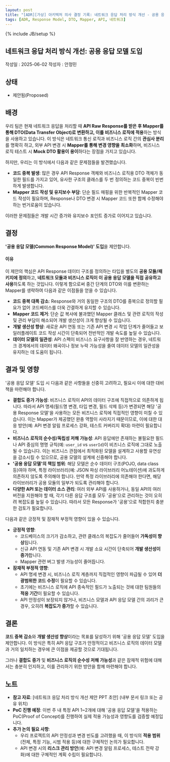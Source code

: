 ```yaml
---
layout: post
title: "[ADR][가상] 아키텍처 의사 결정 기록: 네트워크 응답 처리 방식 개선 - 공용 응답 모델 도입"
tags: [ADR, Response Model, DTO, Mapper, API, 네트워크]
---
```

{% include JB/setup %}

## 네트워크 응답 처리 방식 개선: 공용 응답 모델 도입

작성일 : 2025-06-02
작성자 : 안정민

<h2 id="status">상태</h2>

* 제안됨(Proposed)

<h2 id="context">배경</h2>


우리 팀은 현재 네트워크 응답을 처리할 때 **API Raw Response를 받은 후 Mapper를 통해 DTO(Data Transfer Object)로 변환하고, 이를 비즈니스 로직에 적용**하는 방식을 사용하고 있습니다. 이 방식은 네트워크 통신 로직과 비즈니스 로직 간의 **관심사 분리**를 명확히 하고, 외부 API 변경 시 **Mapper를 통해 변경 영향을 최소화**하며, 비즈니스 로직 테스트 시 **Mock DTO 활용이 용이**하다는 장점을 가지고 있습니다.

하지만, 우리는 이 방식에서 다음과 같은 문제점들을 발견했습니다.

* **코드 중복 발생**: 많은 경우 API Response 객체와 비즈니스 로직용 DTO 객체가 동일한 필드를 가지고 있어, 유사한 구조의 클래스를 두 번 정의하는 코드 중복이 빈번하게 발생합니다.
* **Mapper 코드 작성 및 유지보수 부담**: 단순 필드 매핑을 위한 반복적인 Mapper 코드 작성이 필요하며, Response나 DTO 변경 시 Mapper 코드 또한 함께 수정해야 하는 번거로움이 있습니다.

이러한 문제점들은 개발 시간 증가와 유지보수 포인트 증가로 이어지고 있습니다.

<h2 id="decisions">결정</h2>

**'공용 응답 모델(Common Response Model)' 도입**을 제안합니다.

<h4 id="rationale">이유</h4>

이 제안의 핵심은 API Response 데이터 구조를 정의하는 타입을 별도의 **공용 모듈/패키지에 정의**하고, **네트워크 모듈과 비즈니스 로직이 이 공용 응답 모델을 직접 공유하고 사용**하도록 하는 것입니다. 이렇게 함으로써 중간 단계의 DTO와 이를 변환하는 Mapper를 생략하여 다음과 같은 이점들을 얻을 수 있습니다.

* **코드 중복 대폭 감소**: Response와 거의 동일한 구조의 DTO를 중복으로 정의할 필요가 없어 코드베이스를 더욱 간결하게 유지할 수 있습니다.
* **Mapper 코드 제거**: 단순 값 복사에 불과했던 Mapper 클래스 및 관련 로직의 작성 및 관리 부담이 해소되어 개발 생산성이 크게 향상될 수 있습니다.
* **개발 생산성 향상**: 새로운 API 연동 또는 기존 API 변경 시 작업 단계가 줄어들고 보일러플레이트 코드 작성 시간이 단축되어 전반적인 개발 속도를 높일 수 있습니다.
* **데이터 모델의 일관성**: API 스펙이 비즈니스 요구사항을 잘 반영하는 경우, 네트워크 경계에서의 데이터 왜곡이나 정보 누락 가능성을 줄여 데이터 모델의 일관성을 유지하는 데 도움이 됩니다.


<h2 id="consequences">결과 및 영향</h2>

'공용 응답 모델' 도입 시 다음과 같은 사항들을 신중히 고려하고, 필요시 이에 대한 대비책을 마련해야 합니다.

* **결합도 증가 가능성**: 비즈니스 로직이 API의 데이터 구조에 직접적으로 의존하게 됩니다. 따라서 API 명세(필드명 변경, 타입 변경, 필드 삭제 등)가 변경되면 해당 '공용 Response 모델'을 사용하는 모든 비즈니스 로직에 직접적인 영향이 미칠 수 있습니다. 이는 Mapper가 제공했던 완충 역할이 사라지기 때문이므로, 이에 대한 대응 방안(예: API 변경 알림 프로세스 강화, 테스트 커버리지 확대) 마련이 필요합니다.
* **비즈니스 로직의 순수성/독립성 저해 가능성**: API 응답에만 존재하는 불필요한 필드나 API 중심의 명명 규칙(예: `user_id` vs `userId`)이 비즈니스 로직에 그대로 노출될 수 있습니다. 이는 비즈니스 관점에서 최적화된 모델을 설계하고 사용할 유연성을 감소시킬 수 있으므로, 공용 모델의 설계에 신중해야 합니다.
* **'공용 응답 모델'의 책임 범위**: 해당 모델은 순수 데이터 구조(POJO, data class 등)여야 하며, 특정 라이브러리(예: JSON 파싱 라이브러리 어노테이션)에 과도하게 의존하지 않도록 주의해야 합니다. 만약 특정 라이브러리에 의존해야 한다면, 해당 라이브러리가 공용 모듈의 일부가 되도록 관리해야 합니다.
* **다양한 API 또는 데이터 소스 관리**: 여러 외부 API를 사용하거나, 동일 API의 여러 버전을 지원해야 할 때, 각기 다른 응답 구조를 모두 '공용'으로 관리하는 것이 오히려 복잡도를 높일 수 있습니다. 따라서 모든 Response가 '공용'으로 적합한지 충분한 검토가 필요합니다.

다음과 같은 긍정적 및 잠재적 부정적 영향이 있을 수 있습니다.

* **긍정적 영향**:
    * 코드베이스의 크기가 감소하고, 관련 클래스의 복잡도가 줄어들어 **가독성이 향상**됩니다.
    * 신규 API 연동 및 기존 API 변경 시 개발 소요 시간이 단축되어 **개발 생산성이 증가**합니다.
    * Mapper 관련 버그 발생 가능성이 줄어듭니다.
* **잠재적 부정적 영향**:
    * API 명세 변경 시, 비즈니스 로직 계층까지 직접적인 영향이 파급될 수 있어 **더 광범위한 코드 수정**이 필요할 수 있습니다.
    * 초기에는 비즈니스 로직에 API 종속적인 필드가 노출되는 것에 대한 팀원들의 **적응 기간**이 필요할 수 있습니다.
    * API 안정성이 보장되지 않거나, 비즈니스 모델과 API 응답 모델 간의 괴리가 큰 경우, 오히려 **복잡도가 증가**할 수 있습니다.



<h2 id="conclusion">결론</h2>

**코드 중복 감소**와 **개발 생산성 향상**이라는 목표를 달성하기 위해 '공용 응답 모델' 도입을 제안합니다. 이 방식은 특히 API 응답 구조가 안정적이고 비즈니스 로직의 데이터 모델과 거의 일치하는 경우에 큰 이점을 제공할 것으로 기대됩니다.

그러나 **결합도 증가** 및 **비즈니스 로직의 순수성 저해 가능성**과 같은 잠재적 위험에 대해서는 충분히 인지하고, 이를 관리하기 위한 방안을 함께 마련해야 합니다.

<h2 id="notes">노트</h2>

* **참고 자료**: [네트워크 응답 처리 방식 개선 제안 PPT 초안] (내부 문서 링크 또는 공유 위치)
* **PoC 진행 예정**: 이번 주 내 특정 API 1~2개에 대해 '공용 응답 모델'을 적용하는 PoC(Proof of Concept)를 진행하여 실제 적용 가능성과 영향도를 검증할 예정입니다.
* **추가 논의 필요 사항**:
    * 우리 프로젝트의 API 안정성과 변경 빈도를 고려했을 때, 이 방식의 **적용 범위**(전체, 특정 기능, 시범 적용 등)에 대한 구체적인 논의가 필요합니다.
    * API 변경 시의 **리스크 관리 방안**(예: API 변경 알림 프로세스, 테스트 전략 강화)에 대한 구체적인 계획 수립이 필요합니다.
